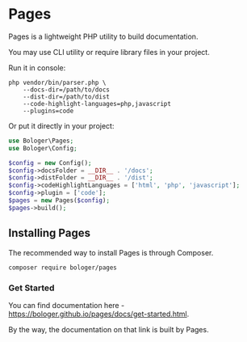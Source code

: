 # Pages 

Pages is a lightweight PHP utility to build documentation. 

You may use CLI utility or require library files in your project.

Run it in console: 
```
php vendor/bin/parser.php \
    --docs-dir=/path/to/docs
    --dist-dir=/path/to/dist 
    --code-highlight-languages=php,javascript
    --plugins=code
```

Or put it directly in your project:
```php
use Bologer\Pages;
use Bologer\Config;

$config = new Config();
$config->docsFolder = __DIR__ . '/docs';
$config->distFolder = __DIR__ . '/dist';
$config->codeHighlightLanguages = ['html', 'php', 'javascript'];
$config->plugin = ['code'];
$pages = new Pages($config);
$pages->build();
```

## Installing Pages
The recommended way to install Pages is through Composer.

```
composer require bologer/pages
```

### Get Started

You can find documentation here - https://bologer.github.io/pages/docs/get-started.html. 

By the way, the documentation on that link is built by Pages.

